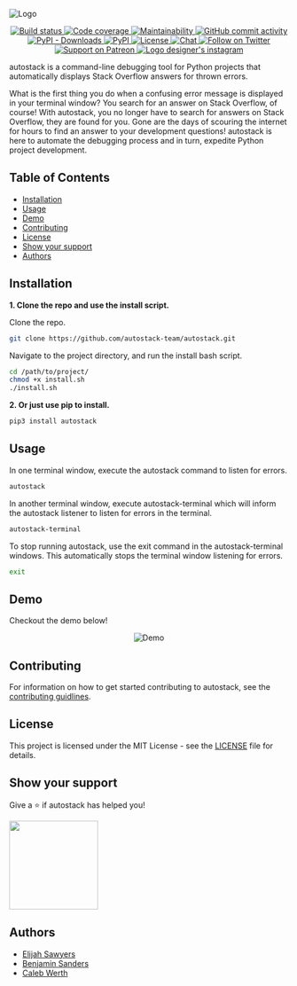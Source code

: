 ![Logo](https://raw.githubusercontent.com/autostack-team/autostack/develop/Logo.png)

<p align="center">
    <a href="https://travis-ci.com/autostack-team/autostack/">
        <img src="https://travis-ci.com/autostack-team/autostack.svg?branch=master"
            alt="Build status"/>
    </a>
    <a href="https://codeclimate.com/github/autostack-team/autostack/test_coverage">
        <img src="https://api.codeclimate.com/v1/badges/4dc7775be0fef62e5492/test_coverage" 
            alt="Code coverage"/>
    </a>
    <a href="https://codeclimate.com/github/autostack-team/autostack/maintainability">
        <img src="https://api.codeclimate.com/v1/badges/4dc7775be0fef62e5492/maintainability" 
            alt="Maintainability"/>
    </a>
    <a href="https://github.com/autostack-team/autostack">
        <img src="https://img.shields.io/github/commit-activity/m/autostack-team/autostack"
            alt="GitHub commit activity"/>
    </a>
    <a href="https://pypi.org/project/autostack/">
        <img src="https://img.shields.io/pypi/dm/autostack"
             alt="PyPI - Downloads"/>
    </a>
    <a href="https://pypi.org/project/autostack/">
        <img src="https://img.shields.io/pypi/v/autostack"
             alt="PyPI"/>
    </a>
    <a href="https://opensource.org/licenses/MIT">
        <img src="https://img.shields.io/badge/License-MIT-orange.svg"
             alt="License"/>
    </a>
    <a href="https://teams.microsoft.com/join/1oa3o6vva07n">
        <img src="https://img.shields.io/badge/Chat-MSTeams-orange.svg"
             alt="Chat"/>
    </a>
    <a href="https://twitter.com/intent/follow?screen_name=autostackteam">
        <img src="https://img.shields.io/twitter/follow/autostackteam.svg?style=social&logo=twitter"
             alt="Follow on Twitter"/>
    </a>
    <a href="https://www.patreon.com/autostack">
        <img src="https://img.shields.io/badge/Support-Patreon-red?logo=patreon"
             alt="Support on Patreon"/>
    </a>
    <a href="https://instagram.com/retractablebearfist?igshid=7qlm4fol0o50">
        <img src="https://img.shields.io/badge/logo%20by-RBF-purple?logo=instagram"
             alt="Logo designer's instagram"/>
    </a>
</p>

autostack is a command-line debugging tool for Python projects that automatically displays Stack Overflow answers for thrown errors.

What is the first thing you do when a confusing error message is displayed in your terminal window? You search for an answer on Stack Overflow, of course! With autostack, you no longer have to search for answers on Stack Overflow, they are found for you. Gone are the days of scouring the internet for hours to find an answer to your development questions! autostack is here to automate the debugging process and in turn, expedite Python project development.

## Table of Contents

* [Installation](#Installation)
* [Usage](#Usage)
* [Demo](#Demo)
* [Contributing](#Contributing)
* [License](#License)
* [Show&nbsp;your&nbsp;support](#Show-your-support)
* [Authors](#Authors)

## Installation

**1. Clone the repo and use the install script.**

Clone the repo.
```sh
git clone https://github.com/autostack-team/autostack.git
```

Navigate to the project directory, and run the install bash script.
```sh
cd /path/to/project/
chmod +x install.sh
./install.sh 
```

**2. Or just use pip to install.**

```sh
pip3 install autostack
```

## Usage 

In one terminal window, execute the autostack command to listen for errors.
```sh
autostack
```

In another terminal window, execute autostack-terminal which will inform the autostack listener to listen for errors in the terminal.
```sh
autostack-terminal
``` 

To stop running autostack, use the exit command in the autostack-terminal windows. This automatically stops the terminal window listening for errors.
```sh
exit
```

## Demo 

Checkout the demo below!

<p align="center">
    <img src="https://raw.githubusercontent.com/autostack-team/autostack/master/Demo.gif"
        alt="Demo"/>
</p>

## Contributing

For information on how to get started contributing to autostack, see the [contributing guidlines](https://github.com/autostack-team/autostack/blob/master/CONTRIBUTING.md).

## License

This project is licensed under the MIT License - see the [LICENSE](LICENSE) file for details.

## Show your support

Give a ⭐️ if autostack has helped you!

<a href="https://www.patreon.com/autostack">
  <img src="https://c5.patreon.com/external/logo/become_a_patron_button@2x.png" width="160">
</a>

## Authors
* [Elijah Sawyers](https://github.com/elijahsawyers)
* [Benjamin Sanders](https://github.com/BenOSanders)
* [Caleb Werth](https://github.com/cwerth1)
